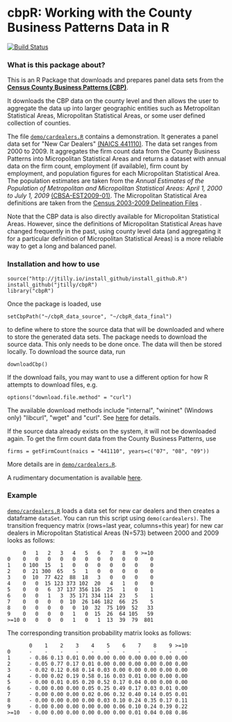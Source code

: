 # cbpR: Working with the County Business Patterns Data in R 
[![Build Status](https://travis-ci.org/jtilly/cbpR.png)](https://travis-ci.org/jtilly/cbpR)

### What is this package about?

This is an R Package that downloads and prepares panel data sets from the **[Census County Business Patterns (CBP)](http://www.census.gov/econ/cbp/)**.

It downloads the CBP data on the county level and then allows the user to aggregate the data up into larger geographic entities such as Metropolitan Statistical Areas, Micropolitan Statistical Areas, or some user defined collection of counties.

The file [`demo/cardealers.R`](https://github.com/jtilly/cbpR/blob/master/demo/cardealers.R) contains a demonstration. It generates a panel data set for "New Car Dealers" [(NAICS 441110)](http://www.census.gov/cgi-bin/sssd/naics/naicsrch?code=441110&search=2012%20NAICS%20Search). The data set ranges from 2000 to 2009. It aggregates the firm count data from the County Business Patterns into Micropolitan Statistical Areas and returns a dataset with annual data on the firm count, employment (if available), firm count by employment, and population figures for each Micropolitan Statistical Area. The population estimates are taken from the *Annual Estimates of the Population of Metropolitan and Micropolitan Statistical Areas: April 1, 2000 to July 1, 2009* [(CBSA-EST2009-01)](https://www.census.gov/popest/data/metro/totals/2009/). The Micropolitan Statistical Area definitions are taken from the [Census 2003-2009 Delineation Files](https://www.census.gov/population/metro/files/lists/2009/List1.txt) .

Note that the CBP data is also directly available for Micropolitan Statistical Areas. However, since the definitions of Micropolitan Statistical Areas have changed frequently in the past, using county level data (and aggregating it for a particular definition of Micropolitan Statistical Areas) is a more reliable way to get a long and balanced panel.

### Installation and how to use

```{r}
source("http://jtilly.io/install_github/install_github.R")
install_github("jtilly/cbpR")
library("cbpR")
```

Once the package is loaded, use
```{r}
setCbpPath("~/cbpR_data_source", "~/cbpR_data_final")
```
to define where to store the source data that will be downloaded and where to store the generated data sets.
The package needs to download the source data. This only needs to be done once. The data will then be stored locally. To download the source data, run
```{r}
downloadCbp()
```
If the download fails, you may want to use a different option for how R attempts to download files, e.g.
```{r}
options("download.file.method" = "curl")
```
The available download methods include "internal", "wininet" (Windows only) "libcurl", "wget" and "curl". See [here](http://stat.ethz.ch/R-manual/R-devel/library/utils/html/download.file.html) for details.

If the source data already exists on the system, it will not be downloaded again.
To get the firm count data from the County Business Patterns, use
```{r}
firms = getFirmCount(naics = "441110", years=c("07", "08", "09"))
```
More details are in [`demo/cardealers.R`](https://github.com/jtilly/cbpR/blob/master/demo/cardealers.R).

A rudimentary documentation is available [here](http://jtilly.github.io/cbpR/cbpR.pdf).

### Example
[`demo/cardealers.R`](https://github.com/jtilly/cbpR/blob/master/demo/cardealers.R) loads a data set for new car dealers and then creates a dataframe `dataSet`. You can run this script using `demo(cardealers)`. The transition frequency matrix (rows=last year, columns=this year) for new car dealers in Micropolitan Statistical Areas (N=573) between 2000 and 2009 looks as follows:
```
     0   1   2   3   4   5   6   7   8   9 >=10
0    0   0   0   0   0   0   0   0   0   0    0
1    0 100  15   1   0   0   0   0   0   0    0
2    0  21 300  65   5   1   0   0   0   0    0
3    0  10  77 422  88  18   3   0   0   0    0
4    0   0  15 123 373 102  20   4   1   0    0
5    0   0   6  37 137 356 116  25   1   0    1
6    0   0   1   3  35 171 334 114  23   5    1
7    0   0   0   0  10  26 146 182  66  25    5
8    0   0   0   0   0  10  32  75 109  52   33
9    0   0   0   0   1   0  15  26  64 105   59
>=10 0   0   0   0   1   0   1  13  39  79  801
```
The corresponding transition probability matrix looks as follows:
```
       0    1    2    3    4    5    6    7    8    9 >=10
0      -    -    -    -    -    -    -    -    -    -    -
1      - 0.86 0.13 0.01 0.00 0.00 0.00 0.00 0.00 0.00 0.00
2      - 0.05 0.77 0.17 0.01 0.00 0.00 0.00 0.00 0.00 0.00
3      - 0.02 0.12 0.68 0.14 0.03 0.00 0.00 0.00 0.00 0.00
4      - 0.00 0.02 0.19 0.58 0.16 0.03 0.01 0.00 0.00 0.00
5      - 0.00 0.01 0.05 0.20 0.52 0.17 0.04 0.00 0.00 0.00
6      - 0.00 0.00 0.00 0.05 0.25 0.49 0.17 0.03 0.01 0.00
7      - 0.00 0.00 0.00 0.02 0.06 0.32 0.40 0.14 0.05 0.01
8      - 0.00 0.00 0.00 0.00 0.03 0.10 0.24 0.35 0.17 0.11
9      - 0.00 0.00 0.00 0.00 0.00 0.06 0.10 0.24 0.39 0.22
>=10   - 0.00 0.00 0.00 0.00 0.00 0.00 0.01 0.04 0.08 0.86
```
